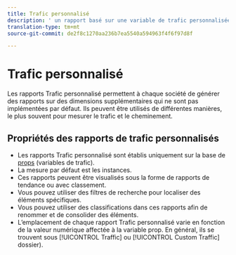 ```yaml
---
title: Trafic personnalisé
description: ' un rapport basé sur une variable de trafic personnalisée.'
translation-type: tm+mt
source-git-commit: de2f8c1270aa236b7ea5540a594963f4f6f97d8f

---
```



# Trafic personnalisé

Les rapports Trafic personnalisé permettent à chaque société de générer des rapports sur des dimensions supplémentaires qui ne sont pas implémentées par défaut. Ils peuvent être utilisés de différentes manières, le plus souvent pour mesurer le trafic et le cheminement.

## Propriétés des rapports de trafic personnalisés

* Les rapports Trafic personnalisé sont établis uniquement sur la base de [props](/help/implement/vars/page-vars/prop.md) (variables de trafic).
* La mesure par défaut est les instances.
* Ces rapports peuvent être visualisés sous la forme de rapports de tendance ou avec classement.
* Vous pouvez utiliser des filtres de recherche pour localiser des éléments spécifiques.
* Vous pouvez utiliser des classifications dans ces rapports afin de renommer et de consolider des éléments.
* L’emplacement de chaque rapport Trafic personnalisé varie en fonction de la valeur numérique affectée à la variable prop. En général, ils se trouvent sous [!UICONTROL Traffic] ou [!UICONTROL Custom Traffic] dossier).
